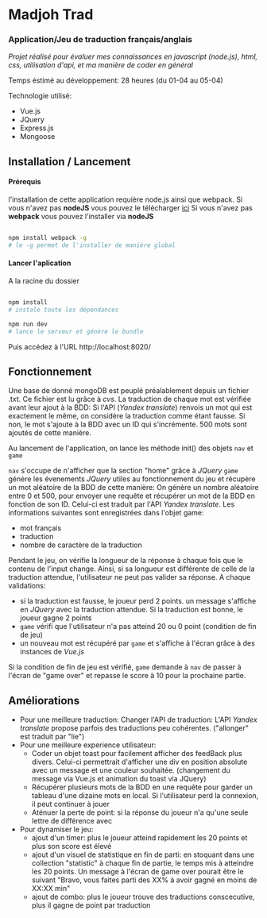 # Madjoh Trad
### Application/Jeu de traduction français/anglais

*Projet réalisé pour évaluer mes connaissances en javascript (node.js), html, css, utilisation d'api, et ma manière de coder en général*

Temps éstimé au développement: 28 heures (du 01-04 au 05-04)

Technologie utilisé:
- Vue.js
- JQuery
- Express.js
- Mongoose

## Installation / Lancement

#### Prérequis

l'installation de cette application requière node.js ainsi que webpack.
Si vous n'avez pas __nodeJS__ vous pouvez le télécharger [ici](https://nodejs.org/en/ "nodeJS")
Si vous n'avez pas __webpack__ vous pouvez l'installer via __nodeJS__

```bash

npm install webpack -g
# le -g permet de l'installer de manière global

```

#### Lancer l'aplication

A la racine du dossier

```bash

npm install
# instale toute les dépendances

npm run dev
# lance le serveur et génère le bundle

```
Puis accédez à l'URL http://localhost:8020/

## Fonctionnement

Une base de donné mongoDB est peuplé préalablement depuis un fichier .txt. Ce fichier est lu grâce à *cvs*. La traduction de chaque mot est vérifiée avant leur ajout à la BDD: Si l'API (*Yandex translate*) renvois un mot qui est exactement le même, on considère la traduction comme étant fausse. Si non, le mot s'ajoute à la BDD avec un ID qui s'incrémente. 500 mots sont ajoutés de cette manière.

Au lancement de l'application, on lance les méthode init() des objets `nav` et `game`

`nav` s'occupe de n'afficher que la section "home" grâce à *JQuery*
`game` génère les évenements *JQuery* utiles au fonctionnement du jeu et récupère un mot aléatoire de la BDD de cette manière:
On génère un nombre aléatoire entre 0 et 500, pour envoyer une requête et récupérer un mot de la BDD en fonction de son ID. Celui-ci est traduit par l'API *Yandex translate*. Les informations suivantes sont enregistrées dans l'objet game:
- mot français
- traduction
- nombre de caractère de la traduction

Pendant le jeu, on vérifie la longueur de la réponse à chaque fois que le contenu de l'input change. Ainsi, si sa longueur est différente de celle de la traduction attendue, l'utilisateur ne peut pas valider sa réponse.
A chaque validations:
- si la traduction est fausse, le joueur perd 2 points. un message s'affiche en *JQuery* avec la traduction attendue. Si la traduction est bonne, le joueur gagne 2 points
- `game` vérifi que l'utilisateur n'a pas atteind 20 ou 0 point (condition de fin de jeu)
- un nouveau mot est récupéré par `game` et s'affiche à l'écran grâce à des instances de *Vue.js*

Si la condition de fin de jeu est vérifié, `game` demande à `nav` de passer à l'écran de "game over" et repasse le score à 10 pour la prochaine partie.

## Améliorations

- Pour une meilleure traduction: Changer l'API de traduction: L'API *Yandex translate* propose parfois des traductions peu cohérentes. ("allonger" est traduit par "lie")
- Pour une meilleure experience utilisateur:
	- Coder un objet toast pour facilement afficher des feedBack plus divers. Celui-ci permettrait d'afficher une div en position absolute avec un message et une couleur souhaitée. (changement du message via Vue.js et animation du toast via JQuery)
	- Récupérer plusieurs mots de la BDD en une requête pour garder un tableau d'une dizaine mots en local. Si l'utilisateur perd la connexion, il peut continuer à jouer
	- Aténuer la perte de point: si la réponse du joueur n'a qu'une seule lettre de différence avec 
- Pour dynamiser le jeu:
	- ajout d'un timer: plus le joueur atteind rapidement les 20 points et plus son score est élevé
	- ajout d'un visuel de statistique en fin de parti: en stoquant dans une collection "statistic" à chaque fin de partie, le temps mis à atteindre les 20 points. Un message à l'écran de game over pourait être le suivant "Bravo, vous faites parti des XX% à avoir gagné en moins de XX:XX min"
	- ajout de combo: plus le joueur trouve des traductions conscecutive, plus il gagne de point par traduction
